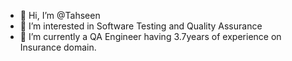 - 👋 Hi, I’m @Tahseen
- 👀 I’m interested in Software Testing and Quality Assurance
- 🌱 I’m currently a QA Engineer having 3.7years of experience on Insurance domain.


<!---
Tahseen12F/Testing is a ✨ special ✨ repository because its `README.md` (this file) appears on your GitHub profile.
You can click the Preview link to take a look at your changes.
--->
